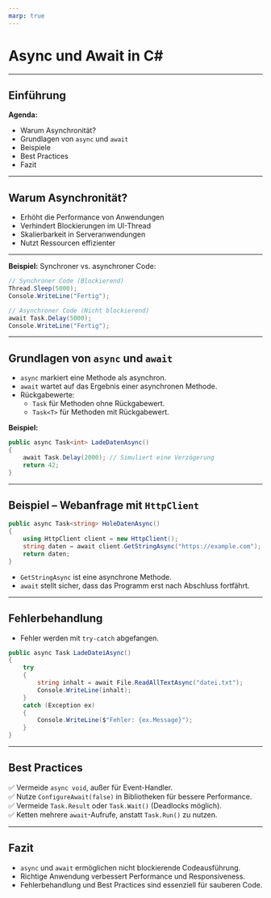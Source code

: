```yaml
---
marp: true
---
```


# Async und Await in C#

---

## Einführung

**Agenda:**  

- Warum Asynchronität?  
- Grundlagen von `async` und `await`  
- Beispiele  
- Best Practices  
- Fazit  

---

## Warum Asynchronität?

- Erhöht die Performance von Anwendungen
- Verhindert Blockierungen im UI-Thread
- Skalierbarkeit in Serveranwendungen
- Nutzt Ressourcen effizienter

---

**Beispiel:**
Synchroner vs. asynchroner Code:

```csharp
// Synchroner Code (Blockierend)
Thread.Sleep(5000);
Console.WriteLine("Fertig");

// Asynchroner Code (Nicht blockierend)
await Task.Delay(5000);
Console.WriteLine("Fertig");
```

---

## Grundlagen von `async` und `await`

- `async` markiert eine Methode als asynchron.
- `await` wartet auf das Ergebnis einer asynchronen Methode.
- Rückgabewerte:
  - `Task` für Methoden ohne Rückgabewert.
  - `Task<T>` für Methoden mit Rückgabewert.

**Beispiel:**

```csharp
public async Task<int> LadeDatenAsync()
{
    await Task.Delay(2000); // Simuliert eine Verzögerung
    return 42;
}
```

---

## Beispiel – Webanfrage mit `HttpClient`

```csharp
public async Task<string> HoleDatenAsync()
{
    using HttpClient client = new HttpClient();
    string daten = await client.GetStringAsync("https://example.com");
    return daten;
}
```

- `GetStringAsync` ist eine asynchrone Methode.
- `await` stellt sicher, dass das Programm erst nach Abschluss fortfährt.

---

## Fehlerbehandlung

- Fehler werden mit `try-catch` abgefangen.

```csharp
public async Task LadeDateiAsync()
{
    try
    {
        string inhalt = await File.ReadAllTextAsync("datei.txt");
        Console.WriteLine(inhalt);
    }
    catch (Exception ex)
    {
        Console.WriteLine($"Fehler: {ex.Message}");
    }
}
```

---

## Best Practices

✅ Vermeide `async void`, außer für Event-Handler.  
✅ Nutze `ConfigureAwait(false)` in Bibliotheken für bessere Performance.  
✅ Vermeide `Task.Result` oder `Task.Wait()` (Deadlocks möglich).  
✅ Ketten mehrere `await`-Aufrufe, anstatt `Task.Run()` zu nutzen.  

---

## Fazit

- `async` und `await` ermöglichen nicht blockierende Codeausführung.
- Richtige Anwendung verbessert Performance und Responsiveness.
- Fehlerbehandlung und Best Practices sind essenziell für sauberen Code.
